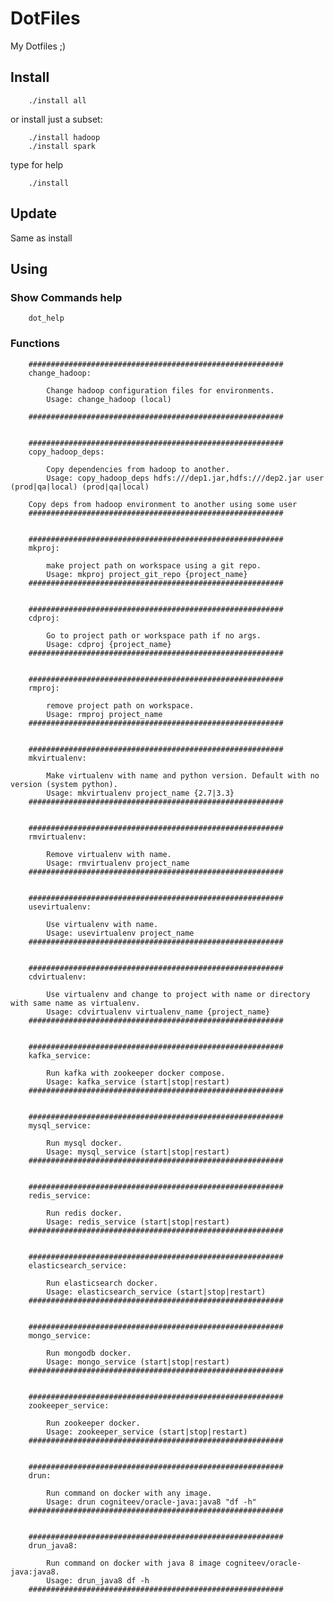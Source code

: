 # DotFiles
My Dotfiles ;)

## Install

```
    ./install all
```

or install just a subset:

```
    ./install hadoop
    ./install spark    
```

type for help

```
    ./install
```

## Update

Same as install

## Using

### Show Commands help

```
    dot_help
```

### Functions


        #########################################################
        change_hadoop:

            Change hadoop configuration files for environments.
            Usage: change_hadoop (local)
        
        #########################################################
        

        #########################################################
        copy_hadoop_deps:

            Copy dependencies from hadoop to another.
            Usage: copy_hadoop_deps hdfs:///dep1.jar,hdfs:///dep2.jar user (prod|qa|local) (prod|qa|local)
        
        Copy deps from hadoop environment to another using some user
        #########################################################
        

        #########################################################
        mkproj:

            make project path on workspace using a git repo.
            Usage: mkproj project_git_repo {project_name}
        #########################################################
        

        #########################################################
        cdproj:

            Go to project path or workspace path if no args.
            Usage: cdproj {project_name}
        #########################################################
        

        #########################################################
        rmproj:

            remove project path on workspace.
            Usage: rmproj project_name
        #########################################################
        

        #########################################################
        mkvirtualenv:

            Make virtualenv with name and python version. Default with no version (system python).
            Usage: mkvirtualenv project_name {2.7|3.3}
        #########################################################
        

        #########################################################
        rmvirtualenv:

            Remove virtualenv with name.
            Usage: rmvirtualenv project_name
        #########################################################
        

        #########################################################
        usevirtualenv:

            Use virtualenv with name.
            Usage: usevirtualenv project_name
        #########################################################
        

        #########################################################
        cdvirtualenv:

            Use virtualenv and change to project with name or directory with same name as virtualenv.
            Usage: cdvirtualenv virtualenv_name {project_name}
        #########################################################
        

        #########################################################
        kafka_service:

            Run kafka with zookeeper docker compose.
            Usage: kafka_service (start|stop|restart)
        #########################################################
        

        #########################################################
        mysql_service:

            Run mysql docker.
            Usage: mysql_service (start|stop|restart)
        #########################################################
        

        #########################################################
        redis_service:

            Run redis docker.
            Usage: redis_service (start|stop|restart)
        #########################################################
        

        #########################################################
        elasticsearch_service:

            Run elasticsearch docker.
            Usage: elasticsearch_service (start|stop|restart)
        #########################################################
        

        #########################################################
        mongo_service:

            Run mongodb docker.
            Usage: mongo_service (start|stop|restart)
        #########################################################
        

        #########################################################
        zookeeper_service:

            Run zookeeper docker.
            Usage: zookeeper_service (start|stop|restart)
        #########################################################
        

        #########################################################
        drun:

            Run command on docker with any image.
            Usage: drun cogniteev/oracle-java:java8 "df -h"
        #########################################################
        

        #########################################################
        drun_java8:

            Run command on docker with java 8 image cogniteev/oracle-java:java8.
            Usage: drun_java8 df -h
        #########################################################
        

